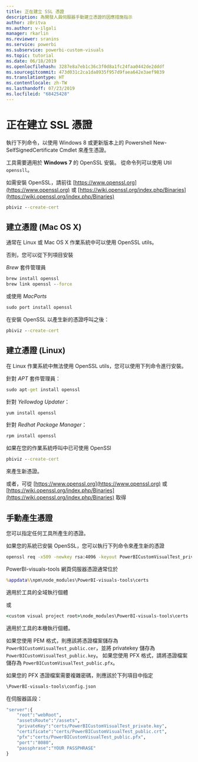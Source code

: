 ```yaml
---
title: 正在建立 SSL 憑證
description: 為開發人員伺服器手動建立憑證的因應措施指示
author: zBritva
ms.author: v-ilgali
manager: rkarlin
ms.reviewer: sranins
ms.service: powerbi
ms.subservice: powerbi-custom-visuals
ms.topic: tutorial
ms.date: 06/18/2019
ms.openlocfilehash: 3287e8a7eb1c36c3f0d8a1fc24faa0442de2dddf
ms.sourcegitcommit: 473d031c2ca1da8935f957d9faea642e3aef9839
ms.translationtype: HT
ms.contentlocale: zh-TW
ms.lasthandoff: 07/23/2019
ms.locfileid: "68425428"
---
```

# <a name="creating-ssl-certificate"></a>正在建立 SSL 憑證

執行下列命令，以使用 Windows 8 或更新版本上的 Powershell New-SelfSignedCertificate Cmdlet 來產生憑證。

工具需要適用於 **Windows** **7** 的 OpenSSL 安裝。 從命令列可以使用 Util `openssll`。

如需安裝 OpenSSL，請前往 [https://www.openssl.org](https://www.openssl.org) 或 [https://wiki.openssl.org/index.php/Binaries](https://wiki.openssl.org/index.php/Binaries)

```cmd
pbiviz --create-cert
```

## <a name="create-certificate-mac-os-x"></a>建立憑證 (Mac OS X)

通常在 Linux 或 Mac OS X 作業系統中可以使用 OpenSSL utils。

否則，您可以從下列項目安裝

*Brew* 套件管理員

```cmd
brew install openssl
brew link openssl --force
```

或使用 *MacPorts*

```cmd
sudo port install openssl
```

在安裝 OpenSSL 以產生新的憑證呼叫之後：

```cmd
pbiviz --create-cert
```

## <a name="create-certificate-linux"></a>建立憑證 (Linux)

在 Linux 作業系統中無法使用 OpenSSL utils，您可以使用下列命令進行安裝。

針對 *APT* 套件管理員：

```cmd
sudo apt-get install openssl
```

針對 *Yellowdog Updater*：

```cmd
yum install openssl
```

針對 *Redhat Package Manager*：

```cmd
rpm install openssl
```

如果在您的作業系統呼叫中已可使用 OpenSSl

```cmd
pbiviz --create-cert
```

來產生新憑證。

或者，可從 [https://www.openssl.org](https://www.openssl.org) 或 [https://wiki.openssl.org/index.php/Binaries](https://wiki.openssl.org/index.php/Binaries) 取得

## <a name="generate-certificate-manually"></a>手動產生憑證

您可以指定任何工具所產生的憑證。

如果您的系統已安裝 OpenSSL，您可以執行下列命令來產生新的憑證

```cmd
openssl req -x509 -newkey rsa:4096 -keyout PowerBICustomVisualTest_private.key -out PowerBICustomVisualTest_public.crt -days 365
```

PowerBI-visuals-tools 網頁伺服器憑證通常位於

```cmd
%appdata%\npm\node_modules\PowerBI-visuals-tools\certs
```

適用於工具的全域執行個體

或

```cmd
<custom visual project root>\node_modules\PowerBI-visuals-tools\certs
```

適用於工具的本機執行個體。

如果您使用 PEM 格式，則應該將憑證檔案儲存為 `PowerBICustomVisualTest_public.cer`，並將 privatekey 儲存為 `PowerBICustomVisualTest_public.key`。
如果您使用 PFX 格式，請將憑證檔案儲存為 `PowerBICustomVisualTest_public.pfx`。

如果您的 PFX 憑證檔案需要複雜密碼，則應該於下列項目中指定

```cmd
\PowerBI-visuals-tools\config.json
```

在伺服器區段：

```cmd
"server":{
    "root":"webRoot",
    "assetsRoute":"/assets",
    "privateKey":"certs/PowerBICustomVisualTest_private.key",
    "certificate":"certs/PowerBICustomVisualTest_public.crt",
    "pfx":"certs/PowerBICustomVisualTest_public.pfx",
    "port":"8080",
    "passphrase":"YOUR PASSPHRASE"
}
```
